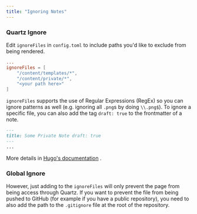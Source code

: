 ```yaml
---
title: "Ignoring Notes"
---
```


### Quartz Ignore

Edit `ignoreFiles` in `config.toml` to include paths you'd like to exclude from being rendered.

```toml
...
ignoreFiles = [  
    "/content/templates/*",  
    "/content/private/*", 
    "<your path here>"
]
```

`ignoreFiles` supports the use of Regular Expressions (RegEx) so you can ignore patterns as well (e.g. ignoring
all `.png`s by doing `\\.png$`). To ignore a specific file, you can also add the tag `draft: true` to the frontmatter of
a note.

```markdown
---
title: Some Private Note draft: true
---
...
```

More details
in [Hugo's documentation](https://gohugo.io/getting-started/configuration/#ignore-content-and-data-files-when-rendering)
.

### Global Ignore

However, just adding to the `ignoreFiles` will only prevent the page from being access through Quartz. If you want to
prevent the file from being pushed to GitHub (for example if you have a public repository), you need to also add the
path to the `.gitignore` file at the root of the repository.